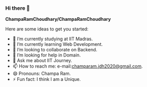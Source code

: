 ### Hi there 👋

**ChampaRamChoudhary/ChampaRamChoudhary**

Here are some ideas to get you started:

- 🔭 I’m currently studying at IIT Madras.
- 🌱 I’m currently learning Web Development.
- 👯 I’m looking to collaborate on Backend.
- 🤔 I’m looking for help in Domain.
- 💬 Ask me about IIT Journey.
- 📫 How to reach me: e-mail:champaram.jdh2020@gmail.com.
- 😄 Pronouns: Champa Ram.
- ⚡ Fun fact: I think I am a Unique.
